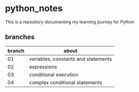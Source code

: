 # python_notes

This is a repository documenting my learning journey for Python

## branches
branch  | about
------------- | -------------
01  | variables, constants and statements
02  | expressions
03  | conditional execution
04  | complex conditional statements
